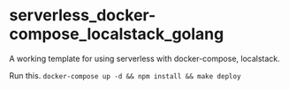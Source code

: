 # serverless_docker-compose_localstack_golang
A working template for using serverless with docker-compose, localstack.  

Run this.
   `docker-compose up -d && npm install && make deploy`

